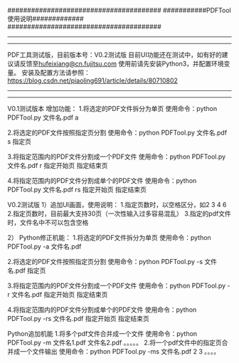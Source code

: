 #######################################
###########PDFTool 使用说明#############
#######################################

***************************************
***************************************
PDF工具测试版，目前版本号：V0.2测试版
目前UI功能还在测试中，如有好的建议请反馈至<hufeixiang@cn.fujitsu.com>
使用前请先安装Python3，并配置环境变量。
安装及配置方法请参照：
<https://blog.csdn.net/piaoling691/article/details/80710802>
***************************************
***************************************

V0.1测试版本
  增加功能：
  1.将选定的PDF文件拆分为单页
    使用命令：python PDFTool.py 文件名.pdf a

  2.将选定的PDF文件按照指定页分割
    使用命令：python PDFTool.py 文件名.pdf s 指定页

  3.将指定范围内的PDF文件分割成一个PDF文件
    使用命令：python PDFTool.py 文件名.pdf r 指定开始页 指定结束页

  4.将指定范围内的PDF文件分割成单个的PDF文件
    使用命令：python PDFTool.py 文件名.pdf rs 指定开始页 指定结束页
	
V0.2测试版
  1）追加UI画面，使用说明：
    1.指定页数时，以空格区分，如2 3 4 6
	2.指定页数时，目前最大支持30页（一次性输入过多容易混乱）
	3.指定的pdf文件时，文件名中不可以包含空格
	  
  2）
  Python修正机能：
  1.将选定的PDF文件拆分为单页
    使用命令：python PDFTool.py -a 文件名.pdf

  2.将选定的PDF文件按照指定页分割
    使用命令：python PDFTool.py -s 文件名.pdf 指定页

  3.将指定范围内的PDF文件分割成一个PDF文件
    使用命令：python PDFTool.py -r 文件名.pdf 指定开始页 指定结束页

  4.将指定范围内的PDF文件分割成单个的PDF文件
    使用命令：python PDFTool.py -rs 文件名.pdf 指定开始页 指定结束页
	
  Python追加机能
  1.将多个pdf文件合并成一个文件
    使用命令：python PDFTool.py -m 文件名1.pdf 文件名2.pdf 。。。。。
  2.将一个pdf文件中的指定页合并成一个文件输出
    使用命令：python PDFTool.py -ms 文件名.pdf 2 3 。。。。